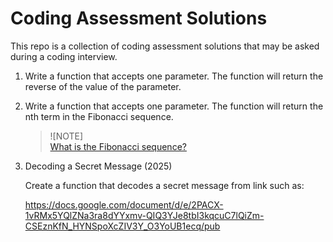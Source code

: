 # Coding Assessment Solutions

This repo is a collection of coding assessment solutions that may be asked during a coding interview.

1. Write a function that accepts one parameter. The function will return the reverse of the value of the parameter.

2. Write a function that accepts one parameter. The function will return the nth term in the Fibonacci sequence.

   > ![NOTE]  
   > [What is the Fibonacci sequence?](https://en.wikipedia.org/wiki/Fibonacci_sequence)

20. Decoding a Secret Message (2025)
    
    Create a function that decodes a secret message from link such as:

    https://docs.google.com/document/d/e/2PACX-1vRMx5YQlZNa3ra8dYYxmv-QIQ3YJe8tbI3kqcuC7lQiZm-CSEznKfN_HYNSpoXcZIV3Y_O3YoUB1ecq/pub
  


